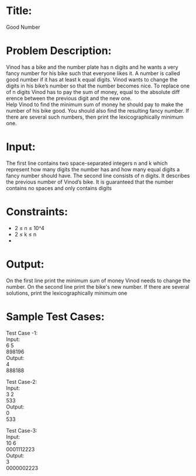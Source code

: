 # Title:
  Good Number
# Problem Description:
  Vinod has a bike and the number plate has n digits and he wants a very fancy number for his bike such that everyone likes it. A number is called good number if it has at least k equal digits. Vinod wants to change the digits in his bike’s number so that the number becomes nice. To replace one of n digits Vinod has to pay the sum of money, equal to the absolute diff erence between the previous digit and the new one.<br> Help Vinod to find the minimum sum of money he should pay to make the number of his bike good. You should also find the resulting fancy number. If there are several such numbers, then print the lexicographically minimum one.
  
# Input:
  The first line contains two space-separated integers n and k which represent how many digits the number has and how many equal digits a fancy number should have. The second line consists of n digits. It describes the previous number of Vinod’s bike. It is guaranteed that the number contains no spaces and only contains digits
  
# Constraints:
  - 2 ≤ n ≤ 10^4<br>
  - 2 ≤ k ≤ n
  - 
  
# Output:
  On the first line print the minimum sum of money Vinod needs to change the number. On the second line print the bike's new number. If there are several solutions, print the lexicographically minimum one
  
# Sample Test Cases:
  Test Case -1:<br>
  Input:<br>
  6 5 <br>
  898196<br>
  Output:<br>
  4 <br>
  888188
  
  Test Case-2:<br>
  Input:<br>
  3 2<br>
  533<br>
  Output:<br>
  0<br>
  533
  
  Test Case-3:<br>
  Input:<br>
  10 6<br>
  0001112223<br>
  Output:<br>
  3<br>
  0000002223<br>
  
  
         

